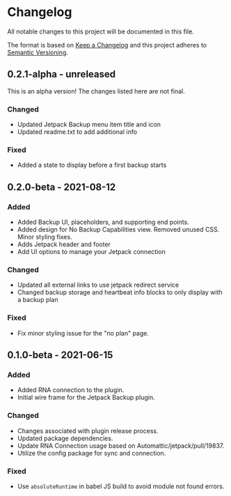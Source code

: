 # Changelog

All notable changes to this project will be documented in this file.

The format is based on [Keep a Changelog](https://keepachangelog.com/en/1.0.0/)
and this project adheres to [Semantic Versioning](https://semver.org/spec/v2.0.0.html).

## 0.2.1-alpha - unreleased

This is an alpha version! The changes listed here are not final.

### Changed
- Updated Jetpack Backup menu item title and icon
- Updated readme.txt to add additional info

### Fixed
- Added a state to display before a first backup starts

## 0.2.0-beta - 2021-08-12
### Added
- Added Backup UI, placeholders, and supporting end points.
- Added design for No Backup Capabilities view. Removed unused CSS. Minor styling fixes.
- Adds Jetpack header and footer
- Add UI options to manage your Jetpack connection

### Changed
- Updated all external links to use jetpack redirect service
- Changed backup storage and heartbeat info blocks to only display with a backup plan

### Fixed
- Fix minor styling issue for the "no plan" page.

## 0.1.0-beta - 2021-06-15
### Added
- Added RNA connection to the plugin.
- Initial wire frame for the Jetpack Backup plugin.

### Changed
- Changes associated with plugin release process.
- Updated package dependencies.
- Update RNA Connection usage based on Automattic/jetpack/pull/19837.
- Utilize the config package for sync and connection.

### Fixed
- Use `absoluteRuntime` in babel JS build to avoid module not found errors.
